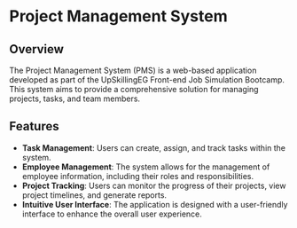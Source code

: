 # Project Management System

## Overview
The Project Management System (PMS) is a web-based application developed as part of the UpSkillingEG Front-end Job Simulation Bootcamp. This system aims to provide a comprehensive solution for managing projects, tasks, and team members.

## Features
- **Task Management**: Users can create, assign, and track tasks within the system.
- **Employee Management**: The system allows for the management of employee information, including their roles and responsibilities.
- **Project Tracking**: Users can monitor the progress of their projects, view project timelines, and generate reports.
- **Intuitive User Interface**: The application is designed with a user-friendly interface to enhance the overall user experience.
